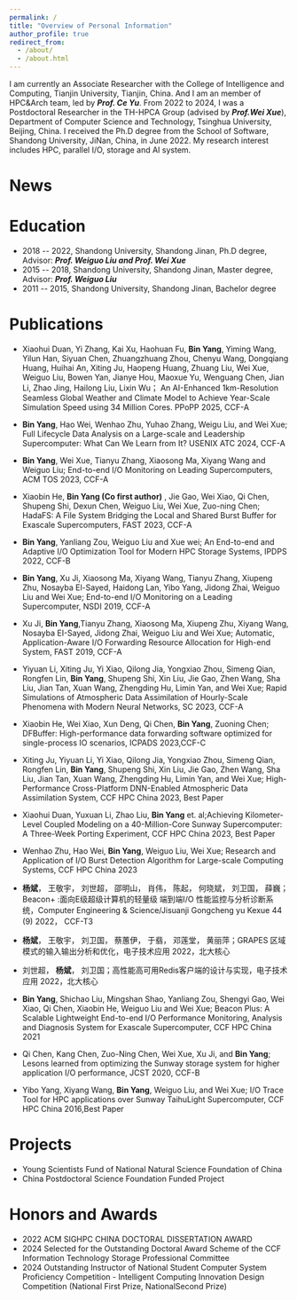 ```yaml
---
permalink: /
title: "Overview of Personal Information"
author_profile: true
redirect_from: 
  - /about/
  - /about.html
---
```


I am currently an Associate Researcher with the College of Intelligence and Computing, Tianjin University, Tianjin, China. And I am an member of HPC&Arch team, led by ***Prof. Ce Yu***. 
From 2022 to 2024, I was a Postdoctoral Researcher in the TH-HPCA Group (advised by ***Prof.Wei Xue***), Department of Computer Science and Technology, Tsinghua University, Beijing, China. 
I received the Ph.D degree from the School of Software, Shandong University, JiNan, China, in June 2022. My research interest includes HPC, parallel I/O, storage and AI system.


News
======


Education
======
- 2018 -- 2022, Shandong University, Shandong Jinan, Ph.D degree, Advisor: ***Prof. Weiguo Liu and Prof. Wei Xue***
- 2015 -- 2018, Shandong University, Shandong Jinan, Master degree, Advisor: ***Prof. Weiguo Liu***
- 2011 -- 2015, Shandong University, Shandong Jinan, Bachelor degree


Publications
======
- Xiaohui Duan, Yi Zhang, Kai Xu, Haohuan Fu, **Bin Yang**, Yiming Wang, Yilun Han, Siyuan Chen, Zhuangzhuang Zhou, Chenyu Wang, Dongqiang Huang, Huihai An, Xiting Ju, Haopeng Huang, Zhuang Liu, Wei Xue, Weiguo Liu, Bowen Yan, Jianye Hou, Maoxue Yu, Wenguang Chen, Jian Li, Zhao Jing, Hailong Liu, Lixin Wu； An AI-Enhanced 1km-Resolution Seamless Global Weather and Climate Model to Achieve Year-Scale Simulation Speed using 34 Million Cores. PPoPP 2025, CCF-A

- **Bin Yang**, Hao Wei, Wenhao Zhu, Yuhao Zhang, Weigu Liu, and Wei Xue; Full Lifecycle Data Analysis on a Large-scale and Leadership Supercomputer: What Can We Learn from It? USENIX ATC 2024, CCF-A

- **Bin Yang**, Wei Xue, Tianyu Zhang, Xiaosong Ma, Xiyang Wang and Weiguo Liu; End-to-end I/O Monitoring on Leading Supercomputers, ACM TOS 2023, CCF-A

- Xiaobin He, **Bin Yang (Co first author)** , Jie Gao, Wei Xiao, Qi Chen, Shupeng Shi, Dexun Chen, Weiguo Liu, Wei Xue, Zuo-ning Chen; HadaFS: A File System Bridging the Local and Shared Burst Buffer for Exascale Supercomputers, FAST 2023, CCF-A

- **Bin Yang**, Yanliang Zou, Weiguo Liu and Xue wei; An End-to-end and Adaptive I/O Optimization Tool for Modern HPC Storage Systems, IPDPS 2022, CCF-B

- **Bin Yang**, Xu Ji, Xiaosong Ma, Xiyang Wang, Tianyu Zhang, Xiupeng Zhu, Nosayba El-Sayed, Haidong Lan, Yibo Yang, Jidong Zhai, Weiguo Liu and Wei Xue; End-to-end I/O Monitoring on a Leading Supercomputer, NSDI 2019, CCF-A

- Xu Ji, **Bin Yang**,Tianyu Zhang, Xiaosong Ma, Xiupeng Zhu, Xiyang Wang, Nosayba EI-Sayed, Jidong Zhai, Weiguo Liu and Wei Xue; Automatic, Application-Aware I/O Forwarding Resource Allocation for High-end System, FAST 2019, CCF-A

- Yiyuan Li, Xiting Ju, Yi Xiao, Qilong Jia, Yongxiao Zhou, Simeng Qian, Rongfen Lin, **Bin Yang**, Shupeng Shi, Xin Liu, Jie Gao, Zhen Wang, Sha Liu, Jian Tan, Xuan Wang, Zhengding Hu, Limin Yan, and Wei Xue; Rapid Simulations of Atmospheric Data Assimilation of Hourly-Scale Phenomena with Modern Neural Networks, SC 2023, CCF-A

- Xiaobin He, Wei Xiao, Xun Deng, Qi Chen, **Bin Yang**, Zuoning Chen; DFBuffer: High-performance data forwarding software optimized for single-process IO scenarios, ICPADS 2023,CCF-C

- Xiting Ju, Yiyuan Li, Yi Xiao, Qilong Jia, Yongxiao Zhou, Simeng Qian, Rongfen Lin, **Bin Yang**, Shupeng Shi, Xin Liu, Jie Gao, Zhen Wang, Sha Liu, Jian Tan, Xuan Wang, Zhengding Hu, Limin Yan, and Wei Xue; High-Performance Cross-Platform DNN-Enabled Atmospheric Data Assimilation System, CCF HPC China 2023, Best Paper

- Xiaohui Duan, Yuxuan Li, Zhao Liu, **Bin Yang** et. al;Achieving Kilometer-Level Coupled Modeling on a 40-Million-Core Sunway Supercomputer: A Three-Week Porting Experiment, CCF HPC China 2023, Best Paper

- Wenhao Zhu, Hao Wei, **Bin Yang**, Weiguo Liu, Wei Xue; Research and Application of I/O Burst Detection Algorithm for Large-scale Computing Systems, CCF HPC China 2023

- **杨斌**， 王敬宇， 刘世超， 邵明山， 肖伟， 陈起， 何晓斌， 刘卫国， 薛巍；Beacon+ :面向E级超级计算机的轻量级 端到端I/O 性能监控与分析诊断系统，Computer Engineering & Science/Jisuanji Gongcheng yu Kexue 44 (9) 2022， CCF-T3

- **杨斌**， 王敬宇， 刘卫国， 蔡蕙伊， 于翡， 邓莲堂， 黄丽萍；GRAPES 区域模式的输入输出分析和优化，电子技术应用 2022，北大核心

- 刘世超， **杨斌**， 刘卫国；高性能高可用Redis客户端的设计与实现，电子技术应用 2022，北大核心
  
- **Bin Yang**, Shichao Liu, Mingshan Shao, Yanliang Zou, Shengyi Gao, Wei Xiao, Qi Chen, Xiaobin He, Weiguo Liu and Wei Xue; Beacon Plus: A Scalable Lightweight End-to-end I/O Performance Monitoring, Analysis and Diagnosis System for Exascale Supercomputer, CCF HPC China 2021

- Qi Chen, Kang Chen, Zuo-Ning Chen, Wei Xue, Xu Ji, and **Bin Yang**; Lesons learned from optimizing the Sunway storage system for higher application I/O performance, JCST 2020, CCF-B

- Yibo Yang, Xiyang Wang, **Bin Yang**, Weiguo Liu, and Wei Xue; I/O Trace Tool for HPC applications over Sunway TaihuLight Supercomputer, CCF HPC China 2016,Best Paper


Projects
======
- Young Scientists Fund of National Natural Science Foundation of China 
- China Postdoctoral Science Foundation Funded Project

Honors and Awards
======
- 2022 ACM SIGHPC CHINA DOCTORAL DISSERTATION AWARD
- 2024 Selected for the Outstanding Doctoral Award Scheme of the CCF Information Technology Storage Professional Committee
- 2024 Outstanding Instructor of National Student Computer System Proficiency Competition - Intelligent Computing Innovation Design Competition (National First Prize, NationalSecond Prize)

